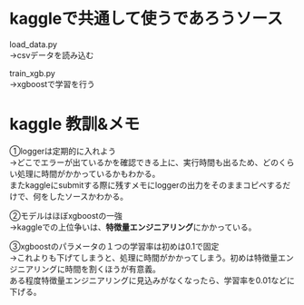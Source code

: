 
# kaggleで共通して使うであろうソース

load_data.py  
→csvデータを読み込む

train_xgb.py  
→xgboostで学習を行う













# kaggle 教訓&メモ



①loggerは定期的に入れよう  
→どこでエラーが出ているかを確認できる上に、実行時間も出るため、どのくらい処理に時間がかかっているかもわかる。  
またkaggleにsubmitする際に残すメモにloggerの出力をそのままコピペするだけで、何をしたソースかわかる。

②モデルはほぼxgboostの一強  
→kaggleでの上位争いは、**特徴量エンジニアリング**にかかっている。


③xgboostのパラメータの１つの学習率は初めは0.1で固定  
→これよりも下げてしまうと、処理に時間がかかってしまう。初めは特徴量エンジニアリングに時間を割くほうが有意義。  
ある程度特徴量エンジニアリングに見込みがなくなったら、学習率を0.01などに下げる。




